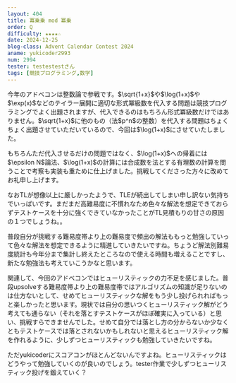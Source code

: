 ```yaml
---
layout: 404
title: 冪乗乗 mod 冪乗
order: Q
difficulty: ★★★★☆
date: 2024-12-25
blog-class: Advent Calendar Contest 2024
aname: yukicoder2993
num: 2994
tester: testestestさん
tags: [競技プログラミング,数学]
---
```


<p>
今年のアドベコンは整数論で参戦です。$\sqrt{1+x}$や$\log(1+x)$や$\exp(x)$などのテイラー展開に適切な形式冪級数を代入する問題は競技プログラミングでよく出題されますが、代入できるのはもちろん形式冪級数だけではありません。$\sqrt{1+x}$に他のもの（法$p^n$の整数）を代入する問題はちょくちょく出題させていただいているので、今回は$\log(1+x)$にさせていたしました。
</p>
<p>
もちろんただ代入させるだけの問題ではなく、$\log(1+x)$への帰着には$\epsilon N$論法、$\log(1+x)$の計算には合成数を法とする有理数の計算を問うことで考察も実装も重ために仕上げました。挑戦してくださった方々に改めてお礼申し上げます。
</p>
<p>
なおTLが想像以上に厳しかったようで、TLEが続出してしまい申し訳ない気持ちでいっぱいです。まだまだ高難易度に不慣れなため色々な解法を想定できておらずテストケースを十分に強くできていなかったことがTL見積もりの甘さの原因の１つでしょうね。。
</p>
<p>
普段自分が挑戦する難易度帯より上の難易度で頻出の解法ももっと勉強していって色々な解法を想定できるように精進していきたいですね。ちょうど解法別難易度統計も今年分まで集計し終えたところなので使える時間も増えることですし、新たな勉強法も考えていこうかなと思います。
</p>
<p>
関連して、今回のアドベコンではヒューリスティックの力不足を感じました。普段upsolveする難易度帯より上の難易度帯ではアルゴリズムの知識が足りないのは仕方ないとして、せめてヒューリスティックな解をもう少し投げられればもっと楽しかったと思います。現状では自分の思いつくヒューリスティック解がどう考えても通らない（それを落とすテストケースがほぼ確実に入っている）と思い、挑戦すらできませんでした。せめて自分では落とし方の分からないか少なくともテストケースでは落とされないかもしれないと思えるヒューリスティック解を作れるように、少しずつヒューリスティックも勉強していきたいですね。
</p>
<p>
ただyukicoderにスコアコンがほとんどないんですよね。ヒューリスティックはどうやって勉強していくのが良いのでしょう。tester作業で少しずつヒューリスティック投げを鍛えていく？
</p>

